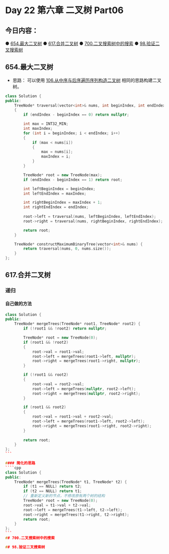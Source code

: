 # Day 22 第六章 二叉树 Part06

## 今日内容：

● [654.最大二叉树](https://programmercarl.com/0654.%E6%9C%80%E5%A4%A7%E4%BA%8C%E5%8F%89%E6%A0%91.html#%E7%AE%97%E6%B3%95%E5%85%AC%E5%BC%80%E8%AF%BE)
● [617.合并二叉树](https://programmercarl.com/0617.%E5%90%88%E5%B9%B6%E4%BA%8C%E5%8F%89%E6%A0%91.html#%E7%AE%97%E6%B3%95%E5%85%AC%E5%BC%80%E8%AF%BE)
● [700.二叉搜索树中的搜索](https://programmercarl.com/0700.%E4%BA%8C%E5%8F%89%E6%90%9C%E7%B4%A2%E6%A0%91%E4%B8%AD%E7%9A%84%E6%90%9C%E7%B4%A2.html)
● [98.验证二叉搜索树](https://programmercarl.com/0098.%E9%AA%8C%E8%AF%81%E4%BA%8C%E5%8F%89%E6%90%9C%E7%B4%A2%E6%A0%91.html)

## 654.最大二叉树
- 思路： 可以使用 [106.从中序与后序遍历序列构造二叉树](https://programmercarl.com/0106.%E4%BB%8E%E4%B8%AD%E5%BA%8F%E4%B8%8E%E5%90%8E%E5%BA%8F%E9%81%8D%E5%8E%86%E5%BA%8F%E5%88%97%E6%9E%84%E9%80%A0%E4%BA%8C%E5%8F%89%E6%A0%91.html) 相同的思路构建二叉树。
```cpp
class Solution {
public:
    TreeNode* traversal(vector<int>& nums, int beginIndex, int endIndex)
    {
        if (endIndex - beginIndex == 0) return nullptr;

        int max = INT32_MIN;
        int maxIndex;
        for (int i = beginIndex; i < endIndex; i++)
        {
            if (max < nums[i])
            {
                max = nums[i];
                maxIndex = i;
            }
        }

        TreeNode* root = new TreeNode(max);
        if (endIndex - beginIndex == 1) return root;

        int leftBeginIndex = beginIndex;
        int leftEndIndex = maxIndex;

        int rightBeginIndex = maxIndex + 1;
        int rightEndIndex = endIndex;
        
        root->left = traversal(nums, leftBeginIndex, leftEndIndex);
        root->right = traversal(nums, rightBeginIndex, rightEndIndex);

        return root;
    }

    TreeNode* constructMaximumBinaryTree(vector<int>& nums) {
        return traversal(nums, 0, nums.size());
    }   
};
```

## 617.合并二叉树
### 递归
#### 自己做的方法
````cpp
class Solution {
public:
    TreeNode* mergeTrees(TreeNode* root1, TreeNode* root2) {
        if (!root1 && !root2) return nullptr;

        TreeNode* root = new TreeNode(0);
        if (root1 && !root2)
        {
            root->val = root1->val;
            root->left = mergeTrees(root1->left, nullptr);
            root->right = mergeTrees(root1->right, nullptr);
        }

        if (!root1 && root2) 
        {
            root->val = root2->val;
            root->left = mergeTrees(nullptr, root2->left);
            root->right = mergeTrees(nullptr, root2->right);
        }

        if (root1 && root2) 
        {
            root->val = root1->val + root2->val;
            root->left = mergeTrees(root1->left, root2->left);
            root->right = mergeTrees(root1->right, root2->right);
        }
        
        return root;
    }
};
```

#### 简化的思路
````cpp
class Solution {
public:
    TreeNode* mergeTrees(TreeNode* t1, TreeNode* t2) {
        if (t1 == NULL) return t2;
        if (t2 == NULL) return t1;
        // 重新定义新的节点，不修改原有两个树的结构
        TreeNode* root = new TreeNode(0);
        root->val = t1->val + t2->val;
        root->left = mergeTrees(t1->left, t2->left);
        root->right = mergeTrees(t1->right, t2->right);
        return root;
    }
};
```
## 700.二叉搜索树中的搜索

## 98.验证二叉搜索树

